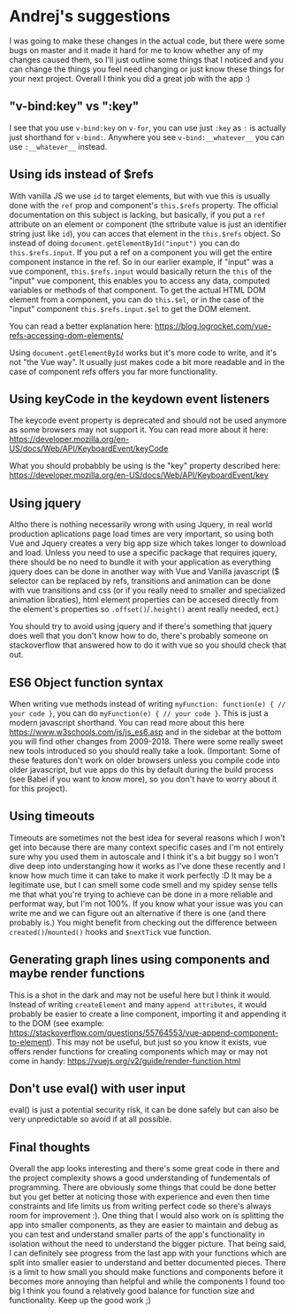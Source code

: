 # Andrej's suggestions

I was going to make these changes in the actual code, but there were some bugs on master and it made it hard for me to know whether any of my changes caused them, so I'll just outline some things that I noticed and you can change the things you feel need changing or just know these things for your next project. Overall I think you did a great job with the app :)

## "v-bind:key" vs ":key"

I see that you use `v-bind:key` on `v-for`, you can use just `:key` as `:` is actually just shorthand for `v-bind:`. Anywhere you see `v-bind:__whatever__` you can use `:__whatever__` instead.

## Using ids instead of $refs

With vanilla JS we use `id` to target elements, but with vue this is usually done with the `ref` prop and component's `this.$refs` property. The official documentation on this subject is lacking, but basically, if you put a `ref` attribute on an element or component (the sttribute value is just an identifier string just like `id`), you can acces that element in the `this.$refs` object. So instead of doing `document.getElementById("input")` you can do `this.$refs.input`. If you put a ref on a component you will get the entire component instance in the ref. So in our earlier example, if "input" was a vue component, `this.$refs.input` would basically return the `this` of the "input" vue component, this enables you to access any data, computed variables or methods of that component. To get the actual HTML DOM element from a component, you can do `this.$el`, or in the case of the "input" component `this.$refs.input.$el` to get the DOM element.

You can read a better explanation here: https://blog.logrocket.com/vue-refs-accessing-dom-elements/

Using `document.getElementById` works but it's more code to write, and it's not "the Vue way". It usually just makes code a bit more readable and in the case of component refs offers you far more functionality.

## Using keyCode in the keydown event listeners

The keycode event property is deprecated and should not be used anymore as some browsers may not support it. You can read more about it here: https://developer.mozilla.org/en-US/docs/Web/API/KeyboardEvent/keyCode

What you should probabbly be using is the "key" property described here: https://developer.mozilla.org/en-US/docs/Web/API/KeyboardEvent/key

## Using jquery

Altho there is nothing necessarily wrong with using Jquery, in real world production aplications page load times are very important, so using both Vue and Jquery creates a very big app size which takes longer to download and load. Unless you need to use a specific package that requires jquery, there should be no need to bundle it with your application as everything jquery does can be done in another way with Vue and Vanilla javascript ($ selector can be replaced by refs, transitions and animation can be done with vue transitions and css (or if you really need to smaller and specialized animation libraties), html element properties can be accesed directly from the element's properties so `.offset()`/`.height()` arent really needed, ect.)

You should try to avoid using jquery and if there's something that jquery does well that you don't know how to do, there's probably someone on stackoverflow that answered how to do it with vue so you should check that out.

## ES6 Object function syntax

When writing vue methods instead of writing `myFunction: function(e) { // your code }`, you can do `myFunction(e) { // your code }`. This is just a modern javascript shorthand. You can read more about this here https://www.w3schools.com/js/js_es6.asp and in the sidebar at the bottom you will find other changes from 2009-2018. There were some really sweet new tools introduced so you should really take a look. (Important: Some of these features don't work on older browsers unless you compile code into older javascript, but vue apps do this by default during the build process (see Babel if you want to know more), so you don't have to worry about it for this project).

## Using timeouts

Timeouts are sometimes not the best idea for several reasons which I won't get into because there are many context specific cases and I'm not entirely sure why you used them in autoscale and I think it's a bit buggy so I won't dive deep into understanging how it works as I've done these recently and I know how much time it can take to make it work perfectly :D It may be a legitimate use, but I can smell some code smell and my spidey sense tells me that what you're trying to achieve can be done in a more reliable and performat way, but I'm not 100%. If you know what your issue was you can write me and we can figure out an alternative if there is one (and there probably is.) You might benefit from checking out the difference between `created()`/`mounted()` hooks and `$nextTick` vue function.

## Generating graph lines using components and maybe render functions

This is a shot in the dark and may not be useful here but I think it would. Instead of writing `createElement` and many `append attributes`, it would probably be easier to create a line component, importing it and appending it to the DOM (see example: https://stackoverflow.com/questions/55764553/vue-append-component-to-element). This may not be useful, but just so you know it exists, vue offers render functions for creating components which may or may not come in handy: https://vuejs.org/v2/guide/render-function.html

## Don't use eval() with user input

eval() is just a potential security risk, it can be done safely but can also be very unpredictable so avoid if at all possible.

## Final thoughts

Overall the app looks interesting and there's some great code in there and the project complexity shows a good understanding of fundementals of programming. There are obviously some things that could be done better but you get better at noticing those with experience and even then time constraints and life limits us from writing perfect code so there's always room for improvement :). One thing that I would also work on is splitting the app into smaller components, as they are easier to maintain and debug as you can test and understand smaller parts of the app's functionality in isolation without the need to understand the bigger picture. That being said, I can definitely see progress from the last app with your functions which are split into smaller easier to understand and better documented pieces. There is a limit to how small you should make functions and components before it becomes more annoying than helpful and while the components I found too big I think you found a relatively good balance for function size and functionality. Keep up the good work ;)